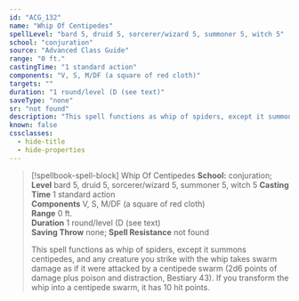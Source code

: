 ```yaml
---
id: "ACG_132"
name: "Whip Of Centipedes"
spellLevel: "bard 5, druid 5, sorcerer/wizard 5, summoner 5, witch 5"
school: "conjuration"
source: "Advanced Class Guide"
range: "0 ft."
castingTime: "1 standard action"
components: "V, S, M/DF (a square of red cloth)"
targets: ""
duration: "1 round/level (D (see text)"
saveType: "none"
sr: "not found"
description: "This spell functions as whip of spiders, except it summons centipedes, and any creature you strike with the whip takes swarm damage as if it were attacked by a centipede swarm (2d6 points of damage plus poison and distraction, Bestiary 43). If you transform the whip into a centipede swarm, it has 10 hit points."
known: false
cssclasses:
  - hide-title
  - hide-properties
---
```


> [!spellbook-spell-block] Whip Of Centipedes
> **School:** conjuration; **Level** bard 5, druid 5, sorcerer/wizard 5, summoner 5, witch 5
> **Casting Time** 1 standard action  
> **Components** V, S, M/DF (a square of red cloth)  
> **Range** 0 ft.  
> **Duration** 1 round/level (D (see text)  
> **Saving Throw** none; **Spell Resistance** not found
> 
> This spell functions as whip of spiders, except it summons centipedes, and any creature you strike with the whip takes swarm damage as if it were attacked by a centipede swarm (2d6 points of damage plus poison and distraction, Bestiary 43). If you transform the whip into a centipede swarm, it has 10 hit points.